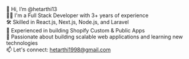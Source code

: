 👋 Hi, I’m @hetarthi13  
👨‍💻 I'm a Full Stack Developer with 3+ years of experience  
🛠️ Skilled in React.js, Next.js, Node.js, and Laravel  
🛒 Experienced in building Shopify Custom & Public Apps  
🚀 Passionate about building scalable web applications and learning new technologies  
📫 Let's connect: hetarthi1998@gmail.com


<!---
hetarthi13/hetarthi13 is a ✨ special ✨ repository because its `README.md` (this file) appears on your GitHub profile.
You can click the Preview link to take a look at your changes.
--->
